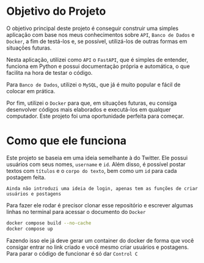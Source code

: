 # Objetivo do Projeto 

O objetivo principal deste projeto é conseguir construir uma simples aplicação com base nos meus conhecimentos sobre `API`, `Banco de Dados` e `Docker`, a fim de testá-los e, se possível, utilizá-los de outras formas em situações futuras.

Nesta aplicação, utilizei como `API` o `FastAPI`, que é simples de entender, funciona em Python e possui documentação própria e automática, o que facilita na hora de testar o código.

Para `Banco de Dados`, utilizei o `MySQL`, que já é muito popular e fácil de colocar em prática.

Por fim, utilizei o `Docker` para que, em situações futuras, eu consiga desenvolver códigos mais elaborados e executá-los em qualquer computador. Este projeto foi uma oportunidade perfeita para começar.

# Como que ele funciona

Este projeto se baseia em uma ideia semelhante à do Twitter. Ele possui usuários com seus nomes, `username` e `id`. Além disso, é possível postar textos com `títulos` e o `corpo do texto`, bem como um `id` para cada postagem feita.


`Ainda não introduzi uma ideia de login, apenas tem as funções de criar usuários e postagens`

Para fazer ele rodar é precisor clonar esse repositório e escrever algumas linhas no terminal para acessar o documento do `Docker`
```bash
docker compose build --no-cache
docker compose up
```
Fazendo isso ele já deve gerar um container do docker de forma que você consigar entrar no link criado e você mesmo criar usuários e postagens.
Para parar o código de funcionar é só dar `Control C`

